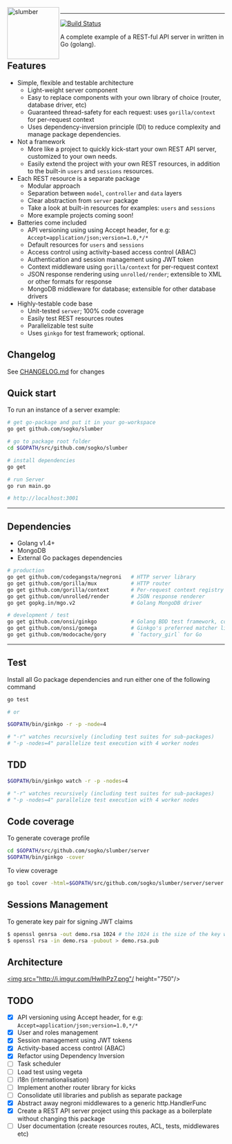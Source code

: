 <div class="vicinity rich-diff-level-zero">
<a href="https://github.com/sogko/slumber"><img alt="slumber" src="http://i.imgur.com/LmiexWx.png" align="left" height="120"/></a>
</div>

-------

[![Build Status](https://drone.io/github.com/sogko/slumber/status.png)](https://drone.io/github.com/sogko/slumber/latest)

A complete example of a REST-ful API server in written in Go (golang).

## Features
- Simple, flexible and testable architecture
  - Light-weight server component
  - Easy to replace components with your own library of choice (router, database driver, etc)
  - Guaranteed thread-safety for each request: uses `gorilla/context` for per-request context
  - Uses dependency-inversion principle (DI) to reduce complexity and manage package dependencies.
- Not a framework
  - More like a project to quickly kick-start your own REST API server, customized to your own needs.
  - Easily extend the project with your own REST resources, in addition to the built-in `users` and `sessions` resources.
- Each REST resource is a separate package
  - Modular approach
  - Separation between `model`, `controller` and `data` layers
  - Clear abstraction from `server` package 
  - Take a look at built-in resources for examples: `users` and `sessions`
  - More example projects coming soon!
- Batteries come included
  - API versioning using using Accept header, for e.g: `Accept=application/json;version=1.0,*/*`
  - Default resources for `users` and `sessions`
  - Access control using activity-based access control (ABAC)
  - Authentication and session management using JWT token
  - Context middleware using `gorilla/context` for per-request context
  - JSON response rendering using `unrolled/render`; extensible to XML or other formats for response
  - MongoDB middleware for database; extensible for other database drivers
- Highly-testable code base
  - Unit-tested `server`; 100% code coverage
  - Easily test REST resources routes
  - Parallelizable test suite
  - Uses `ginkgo` for test framework; optional.

## Changelog
See [CHANGELOG.md](./CHANGELOG.md) for changes

## Quick start
To run an instance of a server example:

```bash
# get go-package and put it in your go-workspace
go get github.com/sogko/slumber

# go to package root folder
cd $GOPATH/src/github.com/sogko/slumber

# install dependencies
go get

# run Server
go run main.go

# http://localhost:3001
```
-----

## Dependencies
- Golang v1.4+
- MongoDB
- External Go packages dependencies

```bash
# production
go get github.com/codegangsta/negroni   # HTTP server library
go get github.com/gorilla/mux           # HTTP router
go get github.com/gorilla/context       # Per-request context registry utility
go get github.com/unrolled/render       # JSON response renderer
go get gopkg.in/mgo.v2                  # Golang MongoDB driver

# development / test
go get github.com/onsi/ginkgo           # Golang BDD test framework, complements `go test`
go get github.com/onsi/gomega           # Ginkgo's preferred matcher library
go get github.com/modocache/gory        # `factory_girl` for Go
```

----

## Test
Install all Go package dependencies and run either one of the following command

```bash
go test

# or

$GOPATH/bin/ginkgo -r -p -node=4

# "-r" watches recursively (including test suites for sub-packages)
# "-p -nodes=4" parallelize test execution with 4 worker nodes
```

## TDD
```bash
$GOPATH/bin/ginkgo watch -r -p -nodes=4

# "-r" watches recursively (including test suites for sub-packages)
# "-p -nodes=4" parallelize test execution with 4 worker nodes
```

## Code coverage
To generate coverage profile

```bash
cd $GOPATH/src/github.com/sogko/slumber/server
$GOPATH/bin/ginkgo -cover
```

To view coverage

```bash
go tool cover -html=$GOPATH/src/github.com/sogko/slumber/server/server.coverprofile
```

## Sessions Management
To generate key pair for signing JWT claims
```bash
$ openssl genrsa -out demo.rsa 1024 # the 1024 is the size of the key we are generating
$ openssl rsa -in demo.rsa -pubout > demo.rsa.pub 
```

## Architecture
<a href="http://i.imgur.com/HwIhPz7.png"><img src="http://i.imgur.com/HwIhPz7.png"/ height="750"/></a>

## TODO
* [x] API versioning using Accept header, for e.g: `Accept=application/json;version=1.0,*/*`
* [x] User and roles management
* [x] Session management using JWT tokens
* [x] Activity-based access control (ABAC)
* [x] Refactor using Dependency Inversion
* [ ] Task scheduler
* [ ] Load test using vegeta
* [ ] i18n (internationalisation)
* [ ] Implement another router library for kicks
* [ ] Consolidate util libraries and publish as separate package
* [x] Abstract away negroni middlewares to a generic http.HandlerFunc
* [x] Create a REST API server project using this package as a boilerplate without changing this package
* [ ] User documentation (create resources routes, ACL, tests, middlewares etc)

